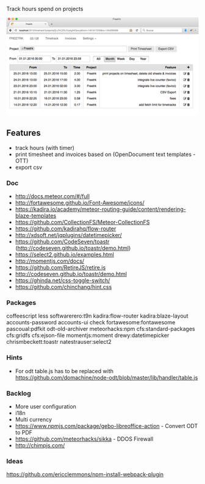 Track hours spend on projects

![Screenshot01](public/img/screenshot_timetrack01.png)

## Features 
* track hours (with timer)
* print timesheet and invoices based on (OpenDocument text templates - OTT)
* export csv

### Doc
* http://docs.meteor.com/#/full
* http://fortawesome.github.io/Font-Awesome/icons/
* https://kadira.io/academy/meteor-routing-guide/content/rendering-blaze-templates
* https://github.com/CollectionFS/Meteor-CollectionFS
* https://github.com/kadirahq/flow-router
* http://xdsoft.net/jqplugins/datetimepicker/
* https://github.com/CodeSeven/toastr (http://codeseven.github.io/toastr/demo.html)
* https://select2.github.io/examples.html
* http://momentjs.com/docs/
* https://github.com/RetireJS/retire.js
* http://codeseven.github.io/toastr/demo.html
* https://ghinda.net/css-toggle-switch/
* https://github.com/chinchang/hint.css

### Packages
coffeescript
less
softwarerero:t9n
kadira:flow-router
kadira:blaze-layout
accounts-password 
accounts-ui
check
fortawesome:fontawesome
pascoual:pdfkit
odt-old-archiver
meteorhacks:npm
cfs:standard-packages cfs:gridfs cfs:ejson-file
momentjs:moment
drewy:datetimepicker
chrismbeckett:toastr
natestrauser:select2

### Hints
* For odt table.js has to be replaced with https://github.com/domachine/node-odt/blob/master/lib/handler/table.js

### Backlog
* More user configuration
* i18n
* Multi currency
* https://www.npmjs.com/package/gebo-libreoffice-action - Convert ODT to PDF
* https://github.com/meteorhacks/sikka - DDOS Firewall
* http://chimpjs.com/

### Ideas
https://github.com/ericclemmons/npm-install-webpack-plugin